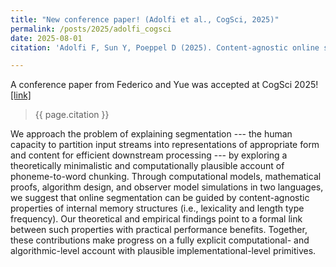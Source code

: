 ```yaml
---
title: "New conference paper! (Adolfi et al., CogSci, 2025)"
permalink: /posts/2025/adolfi_cogsci
date: 2025-08-01
citation: 'Adolfi F, Sun Y, Poeppel D (2025). Content-agnostic online segmentation as a core operation. Proceedings of the Annual Meeting of the Cognitive Science Society'

---
```


A conference paper from Federico and Yue was accepted at CogSci 2025! [[link]](https://escholarship.org/uc/item/5c62p8tz)
> {{ page.citation }}

We approach the problem of explaining segmentation --- the human capacity to partition input streams into representations of appropriate form and content for efficient downstream processing --- by exploring a theoretically minimalistic and computationally plausible account of phoneme-to-word chunking. Through computational models, mathematical proofs, algorithm design, and observer model simulations in two languages, we suggest that online segmentation can be guided by content-agnostic properties of internal memory structures (i.e., lexicality and length type frequency).
Our theoretical and empirical findings point to a formal link between such properties with practical performance benefits. Together, these contributions make progress on a fully explicit computational- and algorithmic-level account with plausible implementational-level primitives.